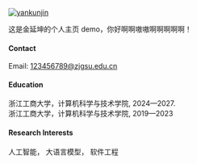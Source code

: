 

[![yankunjin](https://img.shields.io/badge/senli1073-github-blue?logo=github)](https://github.com/YankunJin/yankunjin.github.io)

这是金延坤的个人主页 demo，你好啊啊嗷嗷啊啊啊啊啊！

#### Contact

Email: 123456789@zjgsu.edu.cn

#### Education
浙江工商大学，计算机科学与技术学院, 2024—2027.\
浙江工商大学，计算机科学与技术学院, 2019—2023

#### Research Interests
人工智能， 大语言模型， 软件工程

